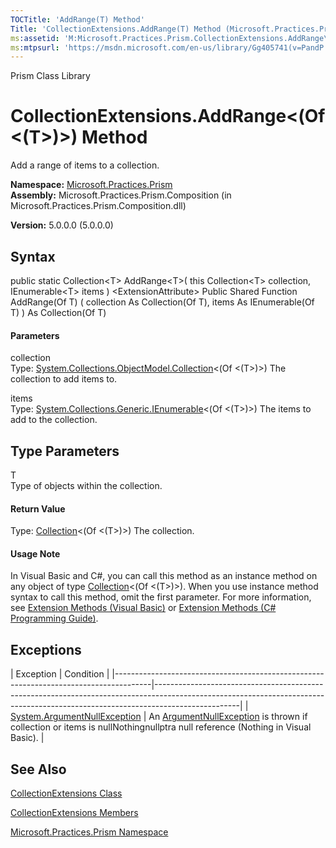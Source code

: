 ```yaml
---
TOCTitle: 'AddRange(T) Method'
Title: 'CollectionExtensions.AddRange(T) Method (Microsoft.Practices.Prism)'
ms:assetid: 'M:Microsoft.Practices.Prism.CollectionExtensions.AddRange\`\`1(System.Collections.ObjectModel.Collection{\`\`0},System.Collections.Generic.IEnumerable{\`\`0})'
ms:mtpsurl: 'https://msdn.microsoft.com/en-us/library/Gg405741(v=PandP.50)'
---
```


Prism Class Library

CollectionExtensions.AddRange&lt;(Of &lt;(T&gt;)&gt;) Method
================================================================

Add a range of items to a collection.

**Namespace:** [Microsoft.Practices.Prism](https://msdn.microsoft.com/n:microsoft.practices.prism)
**Assembly:** Microsoft.Practices.Prism.Composition (in Microsoft.Practices.Prism.Composition.dll)

**Version:** 5.0.0.0 (5.0.0.0)

## Syntax


<span id="syntaxToggle"></span>public static Collection&lt;T&gt; AddRange&lt;T&gt;( this Collection&lt;T&gt; collection, IEnumerable&lt;T&gt; items ) &lt;ExtensionAttribute&gt; Public Shared Function AddRange(Of T) ( collection As Collection(Of T), items As IEnumerable(Of T) ) As Collection(Of T)
#### Parameters

collection  
Type: [System.Collections.ObjectModel.Collection](http://msdn2.microsoft.com/en-us/library/ms132397)&lt;(Of &lt;(T&gt;)&gt;)
The collection to add items to.

items  
Type: [System.Collections.Generic.IEnumerable](http://msdn2.microsoft.com/en-us/library/9eekhta0)&lt;(Of &lt;(T&gt;)&gt;)
The items to add to the collection.

Type Parameters
---------------

<span id="templatesToggle"></span>
T  
Type of objects within the collection.

#### Return Value

Type: [Collection](http://msdn2.microsoft.com/en-us/library/ms132397)&lt;(Of &lt;(T&gt;)&gt;)
The collection.
#### Usage Note

In Visual Basic and C\#, you can call this method as an instance method on any object of type [Collection](http://msdn2.microsoft.com/en-us/library/ms132397)&lt;(Of &lt;(T&gt;)&gt;). When you use instance method syntax to call this method, omit the first parameter. For more information, see [Extension Methods (Visual Basic)](http://msdn.microsoft.com/en-us/library/bb384936.aspx) or [Extension Methods (C\# Programming Guide)](http://msdn.microsoft.com/en-us/library/bb383977.aspx).

Exceptions
----------

<span id="exceptionsToggle"></span>
| Exception                                                                             | Condition                                                                                                                                                                       |
|---------------------------------------------------------------------------------------|---------------------------------------------------------------------------------------------------------------------------------------------------------------------------------|
| [System.ArgumentNullException](http://msdn2.microsoft.com/en-us/library/27426hcy) | An [ArgumentNullException](http://msdn2.microsoft.com/en-us/library/27426hcy) is thrown if collection or items is nullNothingnullptra null reference (Nothing in Visual Basic). |

See Also
--------


[CollectionExtensions Class](https://msdn.microsoft.com/t:microsoft.practices.prism.collectionextensions)

[CollectionExtensions Members](https://msdn.microsoft.com/allmembers.t:microsoft.practices.prism.collectionextensions)

[Microsoft.Practices.Prism Namespace](https://msdn.microsoft.com/n:microsoft.practices.prism)
